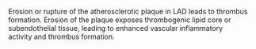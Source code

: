 Erosion or rupture of the atherosclerotic plaque in LAD leads to thrombus formation. Erosion of the plaque exposes thrombogenic lipid core or subendothelial tissue, leading to enhanced vascular inflammatory activity and thrombus formation.